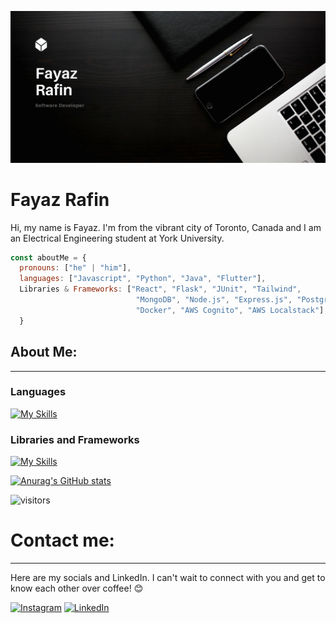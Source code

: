 ![I am GitHub Readme Generator's creator](https://github.com/fayaz-rafin/fayaz-rafin/blob/main/Freelance%20Writer%20Portfolio%20Website.png)
# Fayaz Rafin
Hi, my name is Fayaz. I'm from the vibrant city of Toronto, Canada and I am an Electrical Engineering student at York University.

```javascript
const aboutMe = {
  pronouns: ["he" | "him"],
  languages: ["Javascript", "Python", "Java", "Flutter"],
  Libraries & Frameworks: ["React", "Flask", "JUnit", "Tailwind", 
                            "MongoDB", "Node.js", "Express.js", "PostgreSQL",
                            "Docker", "AWS Cognito", "AWS Localstack"],
  }
```
## About Me:
---
### Languages
[![My Skills](https://skillicons.dev/icons?i=python,java,js,html,css,react,flutter)](https://skillicons.dev)
### Libraries and Frameworks
[![My Skills](https://skillicons.dev/icons?i=flask,tailwind,mongodb,express,nodejs,npm,postgres,docker,aws,postman,unity,godot)](https://skillicons.dev)

[![Anurag's GitHub stats](https://github-readme-stats.vercel.app/api?username=fayaz-rafin)](https://github.com/anuraghazra/github-readme-stats)

![visitors](https://visitor-badge.laobi.icu/badge?page_id=fayaz-rafin.fayaz-rafin)

# Contact me:
---
Here are my socials and LinkedIn. I can't wait to connect with you and get to know each other over coffee! 😊 

[![Instagram](https://skillicons.dev/icons?i=instagram)](https://www.instagram.com/fintastic.jpg/)
[![LinkedIn](https://skillicons.dev/icons?i=linkedin)](https://www.linkedin.com/in/fayazrafin/)

